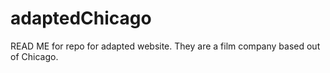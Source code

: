 # adaptedChicago
READ ME for repo for adapted website. They are a film company based out of Chicago. 
